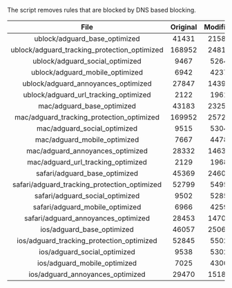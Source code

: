 The script removes rules that are blocked by DNS based blocking.


| File | Original | Modified |
|:----:|:-----:|:-----:|
| ublock/adguard_base_optimized | 41431 | 21587 |
| ublock/adguard_tracking_protection_optimized | 168952 | 24810 |
| ublock/adguard_social_optimized | 9467 | 5264 |
| ublock/adguard_mobile_optimized | 6942 | 4237 |
| ublock/adguard_annoyances_optimized | 27847 | 14391 |
| ublock/adguard_url_tracking_optimized | 2122 | 1961 |
| mac/adguard_base_optimized | 43183 | 23258 |
| mac/adguard_tracking_protection_optimized | 169952 | 25722 |
| mac/adguard_social_optimized | 9515 | 5304 |
| mac/adguard_mobile_optimized | 7667 | 4478 |
| mac/adguard_annoyances_optimized | 28332 | 14631 |
| mac/adguard_url_tracking_optimized | 2129 | 1968 |
| safari/adguard_base_optimized | 45369 | 24602 |
| safari/adguard_tracking_protection_optimized | 52799 | 5495 |
| safari/adguard_social_optimized | 9502 | 5285 |
| safari/adguard_mobile_optimized | 6966 | 4259 |
| safari/adguard_annoyances_optimized | 28453 | 14702 |
| ios/adguard_base_optimized | 46057 | 25062 |
| ios/adguard_tracking_protection_optimized | 52845 | 5502 |
| ios/adguard_social_optimized | 9538 | 5302 |
| ios/adguard_mobile_optimized | 7025 | 4300 |
| ios/adguard_annoyances_optimized | 29470 | 15187 |